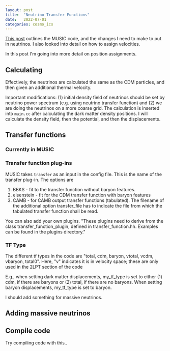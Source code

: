 ```yaml
---
layout: post
title:  "Neutrino Transfer Functions"
date:   2022-07-01
categories: cosmo_ics
---
```


<a href="https://ndrakos.github.io/blog/cosmo_ics/MUSIC_code_breakdown/">This post</a> outlines the MUSIC code, and the changes I need to make to put in neutrinos. I also looked into detail on how to assign velocities.

In this post I'm going into more detail on position assignments.

## Calculating

Effectively, the neutrinos are calculated the same as the CDM particles, and then given an additional thermal velocity.

Important modifications: (1) initial density field of neutrinos should be set by neutrino power spectrum (e.g. using neutrino transfer function) and (2) we are doing the neutrinos on a more coarse grid. The calculation is inserted into <code>main.cc</code> after calculating the dark matter density positions. I will calculate the density field, then the potential, and then the displacements.

## Transfer functions

### Currently in MUSIC


### Transfer function plug-ins

MUSIC takes <code>transfer</code> as an input in the config file. This is the name of the transfer plug-in. The options are
1. BBKS - fit to the transfer function without baryon
features.
2. eisenstein - fit for the CDM transfer function with baryon features
3. CAMB - for CAMB output transfer functions (tabulated). The filename of the additional option transfer_file has to indicate the file from which the tabulated transfer function shall be read.

You can also add your own plugins. "These plugins need to derive from the class transfer_function_plugin, defined in transfer_function.hh. Examples can be found in the plugins directory."


### TF Type

The different tf types in the code are "total, cdm, baryon, vtotal, vcdm, vbaryon, total0". Here, "v" indicates it is in velocity space; these are only used in the 2LPT section of the code

E.g., when setting dark matter displacements, my_tf_type is set to either (1) cdm, if there are baryons or (2) total, if there are no baryons. When setting baryon displacements, my_tf_type is set to baryon.

I should add something for massive neutrinos.

## Adding massive neutrinos


## Compile code

Try compiling code with this..
